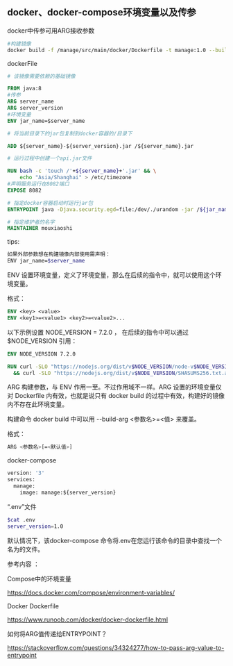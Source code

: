 ## docker、docker-compose环境变量以及传参

docker中传参可用ARG接收参数

```bash
#构建镜像
docker build -f /manage/src/main/docker/Dockerfile -t manage:1.0 --build-arg server_name= --build-arg server_version=1.0 /manage/target
```

dockerFile

```dockerfile
# 该镜像需要依赖的基础镜像

FROM java:8
#传参
ARG server_name
ARG server_version
#环境变量
ENV jar_name=$server_name

# 将当前目录下的jar包复制到docker容器的/目录下

ADD ${server_name}-${server_version}.jar /${server_name}.jar

# 运行过程中创建一个api.jar文件

RUN bash -c 'touch /'+${server_name}+'.jar' && \
    echo "Asia/Shanghai" > /etc/timezone
#声明服务运行在8082端口
EXPOSE 8082

# 指定docker容器启动时运行jar包
ENTRYPOINT java -Djava.security.egd=file:/dev/./urandom -jar /${jar_name}.jar

# 指定维护者的名字
MAINTAINER mouxiaoshi
```

tips:

```bash
如果外部参数想在构建镜像内部使用需声明：
ENV jar_name=$server_name
```

 

ENV
设置环境变量，定义了环境变量，那么在后续的指令中，就可以使用这个环境变量。

格式：

```dockerfile
ENV <key> <value>
ENV <key1>=<value1> <key2>=<value2>...
```

以下示例设置 NODE_VERSION = 7.2.0 ， 在后续的指令中可以通过 $NODE_VERSION 引用：

```dockerfile
ENV NODE_VERSION 7.2.0

RUN curl -SLO "https://nodejs.org/dist/v$NODE_VERSION/node-v$NODE_VERSION-linux-x64.tar.xz" \
  && curl -SLO "https://nodejs.org/dist/v$NODE_VERSION/SHASUMS256.txt.asc"
```

ARG
构建参数，与 ENV 作用一至。不过作用域不一样。ARG 设置的环境变量仅对 Dockerfile 内有效，也就是说只有 docker build 的过程中有效，构建好的镜像内不存在此环境变量。

构建命令 docker build 中可以用 --build-arg <参数名>=<值> 来覆盖。

格式：

```bash
ARG <参数名>[=<默认值>]
```

docker-compose

```dockerfile
version: '3'
services:
  manage:
    image: manage:${server_version}
```

“.env”文件

```bash
$cat .env 
server_version=1.0
```

默认情况下，该docker-compose 命令将.env在您运行该命令的目录中查找一个名为的文件。



参考内容 ：

Compose中的环境变量

https://docs.docker.com/compose/environment-variables/



Docker Dockerfile

https://www.runoob.com/docker/docker-dockerfile.html



如何将ARG值传递给ENTRYPOINT？

https://stackoverflow.com/questions/34324277/how-to-pass-arg-value-to-entrypoint

